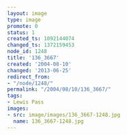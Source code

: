 ```yaml
---
layout: image
type: image
promote: 0
status: 1
created_ts: 1092144074
changed_ts: 1372159453
node_id: 1248
title: '136_3667'
created: '2004-08-10'
changed: '2013-06-25'
redirect_from:
- "/node/1248/"
permalink: "/2004/08/10/136_3667/"
tags:
- Lewis Pass
images:
- src: image/images/136_3667-1248.jpg
  name: 136_3667-1248.jpg
---
```


